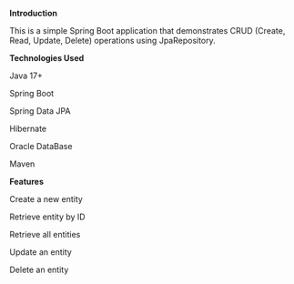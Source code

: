 **Introduction**

This is a simple Spring Boot application that demonstrates CRUD (Create, Read, Update, Delete) operations using JpaRepository.

**Technologies Used**

Java 17+

Spring Boot

Spring Data JPA

Hibernate

Oracle DataBase

Maven

**Features**

Create a new entity

Retrieve entity by ID

Retrieve all entities

Update an entity

Delete an entity

